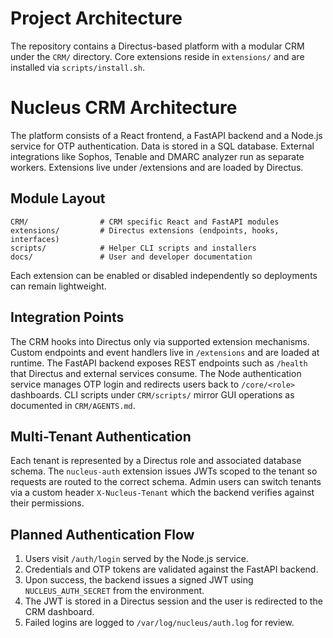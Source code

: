 
# Project Architecture

The repository contains a Directus-based platform with a modular CRM under the `CRM/` directory.
Core extensions reside in `extensions/` and are installed via `scripts/install.sh`.

# Nucleus CRM Architecture

The platform consists of a React frontend, a FastAPI backend and a Node.js service for OTP authentication.
Data is stored in a SQL database. External integrations like Sophos, Tenable and DMARC analyzer run as separate workers.
Extensions live under /extensions and are loaded by Directus.

## Module Layout

```
CRM/                # CRM specific React and FastAPI modules
extensions/         # Directus extensions (endpoints, hooks, interfaces)
scripts/            # Helper CLI scripts and installers
docs/               # User and developer documentation
```

Each extension can be enabled or disabled independently so deployments can remain lightweight.

## Integration Points

The CRM hooks into Directus only via supported extension mechanisms. Custom
endpoints and event handlers live in `/extensions` and are loaded at runtime.
The FastAPI backend exposes REST endpoints such as `/health` that Directus and
external services consume. The Node authentication service manages OTP login and
redirects users back to `/core/<role>` dashboards. CLI scripts under
`CRM/scripts/` mirror GUI operations as documented in `CRM/AGENTS.md`.

## Multi-Tenant Authentication

Each tenant is represented by a Directus role and associated database schema.
The `nucleus-auth` extension issues JWTs scoped to the tenant so requests are
routed to the correct schema. Admin users can switch tenants via a custom header
`X-Nucleus-Tenant` which the backend verifies against their permissions.

## Planned Authentication Flow

1. Users visit `/auth/login` served by the Node.js service.
2. Credentials and OTP tokens are validated against the FastAPI backend.
3. Upon success, the backend issues a signed JWT using `NUCLEUS_AUTH_SECRET` from the environment.
4. The JWT is stored in a Directus session and the user is redirected to the CRM dashboard.
5. Failed logins are logged to `/var/log/nucleus/auth.log` for review.

